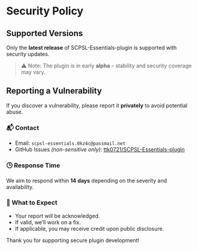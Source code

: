 # Security Policy

## Supported Versions

Only the **latest release** of SCPSL-Essentials-plugin is supported with security updates.

> ⚠️ Note: The plugin is in early **alpha** – stability and security coverage may vary.

## Reporting a Vulnerability

If you discover a vulnerability, please report it **privately** to avoid potential abuse.

### 📬 Contact

- Email: `scpsl-essentials.0kz4c@passmail.net`
- GitHub Issues *(non-sensitive only)*: [ttk0721/SCPSL-Essentials-plugin](https://github.com/ttk0721/SCPSL-Essentials-plugin/issues)

### 🕒 Response Time

We aim to respond within **14 days** depending on the severity and availability.

### 🔐 What to Expect

- Your report will be acknowledged.
- If valid, we’ll work on a fix.
- If applicable, you may receive credit upon public disclosure.

Thank you for supporting secure plugin development!
